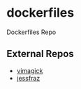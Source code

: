 # dockerfiles
Dockerfiles Repo

## External Repos

- [vimagick](https://github.com/vimagick/dockerfiles)
- [jessfraz](https://github.com/jessfraz/dockerfiles)
